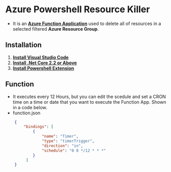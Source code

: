 # Azure  Powershell Resource Killer
- It is an **[Azure Function Application](https://docs.microsoft.com/en-us/azure/azure-functions/functions-overview "Azure Function Application")** used to delete all of resources in a selected filtered **Azure Resource Group**.

## Installation
1. **[Install Visual Studio Code](https://code.visualstudio.com/download "Install Visual Studio Code")**
2. **[Install .Net Core 2.2 or Above](https://dotnet.microsoft.com/download/dotnet-core/2.2 ".Net Core 2.2 or Above")**
3. **[Install Powershell Extension](https://marketplace.visualstudio.com/items?itemName=ms-vscode.PowerShell "Install Powershell Extension")**

## Function
* It executes every 12 Hours, but you can edit the scedule and set a CRON time on a time or date that you want to execute the Function App. Shown in a code below.
 * function.json
```json
	{
		"bindings": [
			{
				"name": "Timer",
				"type": "timerTrigger",
				"direction": "in",
				"schedule": "0 0 */12 * * *"
			}
		 ]
	}
```
